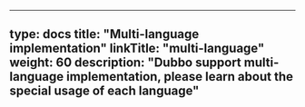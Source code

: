 
---
type: docs
title: "Multi-language implementation"
linkTitle: "multi-language"
weight: 60
description: "Dubbo support multi-language implementation, please learn about the special usage of each language"
---
